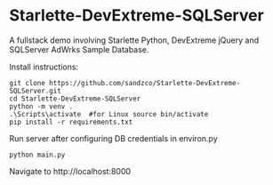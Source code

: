 # Starlette-DevExtreme-SQLServer
A fullstack demo involving Starlette Python, DevExtreme jQuery and SQLServer AdWrks Sample Database.

Install instructions:
```
git clone https://github.com/sandzco/Starlette-DevExtreme-SQLServer.git
cd Starlette-DevExtreme-SQLServer
python -m venv .
.\Scripts\activate  #for Linux source bin/activate
pip install -r requirements.txt
```

Run server after configuring DB credentials in environ.py
```
python main.py
```
Navigate to http://localhost:8000
